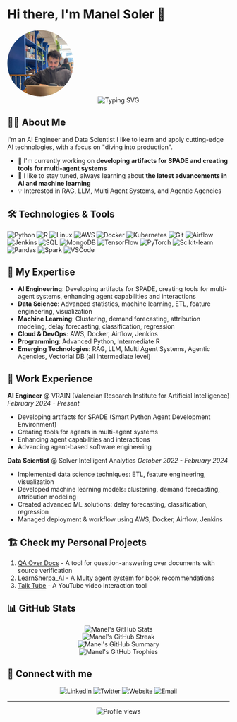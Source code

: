 # Hi there, I'm Manel Soler 👋

<img src="img/yo_2.jpg" alt="Manel Soler" width="150" height="150" align="center" style="border-radius: 50%; object-fit: cover;">

<div align="center">
  <img src="https://readme-typing-svg.herokuapp.com?font=Fira+Code&pause=1000&color=3498DB&center=true&vCenter=true&width=435&lines=AI+Engineer+%26+Data+Scientist;I like to +learn+and+apply" alt="Typing SVG" />
</div>

## 👨‍💻 About Me

I'm an AI Engineer and Data Scientist  I like to learn and apply cutting-edge AI technologies, with a focus on "diving into production".

- 🔭 I'm currently working on **developing artifacts for SPADE and creating tools for multi-agent systems**
- 🌱 I like to stay tuned, always learning about **the latest advancements in AI and machine learning**
- 💡 Interested in RAG, LLM, Multi Agent Systems, and Agentic Agencies


## 🛠️ Technologies & Tools

![Python](https://img.shields.io/badge/-Python-3776AB?style=flat-square&logo=python&logoColor=white)
![R](https://img.shields.io/badge/-R-276DC3?style=flat-square&logo=r&logoColor=white)
![Linux](https://img.shields.io/badge/-Linux-FCC624?style=flat-square&logo=linux&logoColor=black)
![AWS](https://img.shields.io/badge/-AWS-232F3E?style=flat-square&logo=amazon-aws&logoColor=white)
![Docker](https://img.shields.io/badge/-Docker-2496ED?style=flat-square&logo=docker&logoColor=white)
![Kubernetes](https://img.shields.io/badge/-Kubernetes-326CE5?style=flat-square&logo=kubernetes&logoColor=white)
![Git](https://img.shields.io/badge/-Git-F05032?style=flat-square&logo=git&logoColor=white)
![Airflow](https://img.shields.io/badge/-Airflow-017CEE?style=flat-square&logo=apache-airflow&logoColor=white)
![Jenkins](https://img.shields.io/badge/-Jenkins-D24939?style=flat-square&logo=jenkins&logoColor=white)
![SQL](https://img.shields.io/badge/-SQL-4479A1?style=flat-square&logo=mysql&logoColor=white)
![MongoDB](https://img.shields.io/badge/-MongoDB-47A248?style=flat-square&logo=mongodb&logoColor=white)
![TensorFlow](https://img.shields.io/badge/-TensorFlow-FF6F00?style=flat-square&logo=tensorflow&logoColor=white)
![PyTorch](https://img.shields.io/badge/-PyTorch-EE4C2C?style=flat-square&logo=pytorch&logoColor=white)
![Scikit-learn](https://img.shields.io/badge/-Scikit--learn-F7931E?style=flat-square&logo=scikit-learn&logoColor=white)
![Pandas](https://img.shields.io/badge/-Pandas-150458?style=flat-square&logo=pandas&logoColor=white)
![Spark](https://img.shields.io/badge/-Spark-E25A1C?style=flat-square&logo=apache-spark&logoColor=white)
![VSCode](https://img.shields.io/badge/-VSCode-007ACC?style=flat-square&logo=visual-studio-code&logoColor=white)


## 🚀 My Expertise

- **AI Engineering**: Developing artifacts for SPADE, creating tools for multi-agent systems, enhancing agent capabilities and interactions
- **Data Science**: Advanced statistics, machine learning, ETL, feature engineering, visualization
- **Machine Learning**: Clustering, demand forecasting, attribution modeling, delay forecasting, classification, regression
- **Cloud & DevOps**: AWS, Docker, Airflow, Jenkins
- **Programming**: Advanced Python, Intermediate R
- **Emerging Technologies**: RAG, LLM, Multi Agent Systems, Agentic Agencies, Vectorial DB (all Intermediate level)

## 💼 Work Experience

**AI Engineer** @ VRAIN (Valencian Research Institute for Artificial Intelligence)
*February 2024 - Present*
- Developing artifacts for SPADE (Smart Python Agent Development Environment)
- Creating tools for agents in multi-agent systems
- Enhancing agent capabilities and interactions
- Advancing agent-based software engineering

**Data Scientist** @ Solver Intelligent Analytics
*October 2022 - February 2024*
- Implemented data science techniques: ETL, feature engineering, visualization
- Developed machine learning models: clustering, demand forecasting, attribution modeling
- Created advanced ML solutions: delay forecasting, classification, regression
- Managed deployment & workflow using AWS, Docker, Airflow, Jenkins

## 🏗️ Check my Personal Projects

1. [QA Over Docs](https://github.com/sosanzma/QA_over_docs) - A tool for question-answering over documents with source verification
2. [LearnSherpa_AI](https://github.com/sosanzma/LearnSherpa_AI) - A Multy agent system for book recommendations
3. [Talk Tube](https://github.com/sosanzma/talktube) - A YouTube video interaction tool

## 📊 GitHub Stats

<div align="center">
  <img src="https://github-readme-stats.vercel.app/api?username=sosanzma&show_icons=true&theme=radical" alt="Manel's GitHub Stats" />
</div>
<div align="center">
  <img src="https://github-readme-streak-stats.herokuapp.com/?user=sosanzma&theme=radical" alt="Manel's GitHub Streak" />
</div>

<div align="center">
  <img src="https://github-profile-summary-cards.vercel.app/api/cards/profile-details?username=sosanzma&theme=radical" alt="Manel's GitHub Summary" />
</div>
<div align="center">
  <img src="https://github-profile-trophy.vercel.app/?username=sosanzma&theme=radical&column=7" alt="Manel's GitHub Trophies" />
</div>

## 🤝 Connect with me

<div align="center">
  <a href="https://www.linkedin.com/in/manelsolersanz/" target="_blank">
    <img src="https://img.shields.io/badge/-LinkedIn-0077B5?style=for-the-badge&logo=linkedin&logoColor=white" alt="LinkedIn" />
  </a>
  <a href="https://twitter.com/sosanzma" target="_blank">
    <img src="https://img.shields.io/badge/-Twitter-1DA1F2?style=for-the-badge&logo=twitter&logoColor=white" alt="Twitter" />
  </a>
  <a href="https://sosanzma.github.io/" target="_blank">
    <img src="https://img.shields.io/badge/-Website-FF7139?style=for-the-badge&logo=firefox-browser&logoColor=white" alt="Website" />
  </a>
  <a href="mailto:manelbng@gmail.com">
    <img src="https://img.shields.io/badge/-Email-D14836?style=for-the-badge&logo=gmail&logoColor=white" alt="Email" />
  </a>
</div>

---

<div align="center">
  <img src="https://komarev.com/ghpvc/?username=sosanzma&color=blue&style=flat-square&label=Profile+Views" alt="Profile views" />
</div>